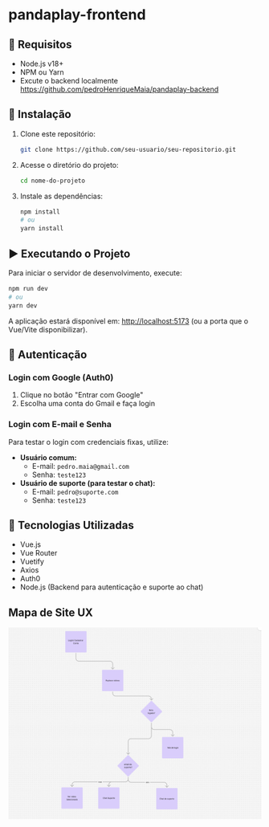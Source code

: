 # pandaplay-frontend

## 📌 Requisitos

- Node.js v18+
- NPM ou Yarn
- Excute o backend localmente https://github.com/pedroHenriqueMaia/pandaplay-backend

## 🔧 Instalação

1. Clone este repositório:
   ```sh
   git clone https://github.com/seu-usuario/seu-repositorio.git
   ```

2. Acesse o diretório do projeto:
   ```sh
   cd nome-do-projeto
   ```

3. Instale as dependências:
   ```sh
   npm install
   # ou
   yarn install
   ```

## ▶️ Executando o Projeto

Para iniciar o servidor de desenvolvimento, execute:
```sh
npm run dev
# ou
yarn dev
```

A aplicação estará disponível em: [http://localhost:5173](http://localhost:5173) (ou a porta que o Vue/Vite disponibilizar).

## 🔑 Autenticação

### Login com Google (Auth0)

1. Clique no botão "Entrar com Google"
2. Escolha uma conta do Gmail e faça login

### Login com E-mail e Senha

Para testar o login com credenciais fixas, utilize:
- **Usuário comum:**
  - E-mail: `pedro.maia@gmail.com`
  - Senha: `teste123`
- **Usuário de suporte (para testar o chat):**
  - E-mail: `pedro@suporte.com`
  - Senha: `teste123`

## 📄 Tecnologias Utilizadas

- Vue.js
- Vue Router
- Vuetify
- Axios
- Auth0
- Node.js (Backend para autenticação e suporte ao chat)

## Mapa de Site UX

<img src="./src/assets/mapa-site-ux.png" > 